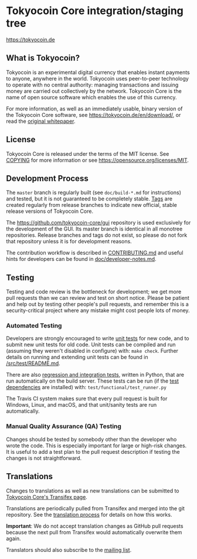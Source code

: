 Tokyocoin Core integration/staging tree
=====================================

https://tokyocoin.de

What is Tokyocoin?
----------------

Tokyocoin is an experimental digital currency that enables instant payments to
anyone, anywhere in the world. Tokyocoin uses peer-to-peer technology to operate
with no central authority: managing transactions and issuing money are carried
out collectively by the network. Tokyocoin Core is the name of open source
software which enables the use of this currency.

For more information, as well as an immediately usable, binary version of
the Tokyocoin Core software, see https://tokyocoin.de/en/download/, or read the
[original whitepaper](https://tokyocoin.de/tokyocoin.pdf).

License
-------

Tokyocoin Core is released under the terms of the MIT license. See [COPYING](COPYING) for more
information or see https://opensource.org/licenses/MIT.

Development Process
-------------------

The `master` branch is regularly built (see `doc/build-*.md` for instructions) and tested, but it is not guaranteed to be
completely stable. [Tags](https://github.com/tokyocoin/tokyocoin/tags) are created
regularly from release branches to indicate new official, stable release versions of Tokyocoin Core.

The https://github.com/tokyocoin-core/gui repository is used exclusively for the
development of the GUI. Its master branch is identical in all monotree
repositories. Release branches and tags do not exist, so please do not fork
that repository unless it is for development reasons.

The contribution workflow is described in [CONTRIBUTING.md](CONTRIBUTING.md)
and useful hints for developers can be found in [doc/developer-notes.md](doc/developer-notes.md).

Testing
-------

Testing and code review is the bottleneck for development; we get more pull
requests than we can review and test on short notice. Please be patient and help out by testing
other people's pull requests, and remember this is a security-critical project where any mistake might cost people
lots of money.

### Automated Testing

Developers are strongly encouraged to write [unit tests](src/test/README.md) for new code, and to
submit new unit tests for old code. Unit tests can be compiled and run
(assuming they weren't disabled in configure) with: `make check`. Further details on running
and extending unit tests can be found in [/src/test/README.md](/src/test/README.md).

There are also [regression and integration tests](/test), written
in Python, that are run automatically on the build server.
These tests can be run (if the [test dependencies](/test) are installed) with: `test/functional/test_runner.py`

The Travis CI system makes sure that every pull request is built for Windows, Linux, and macOS, and that unit/sanity tests are run automatically.

### Manual Quality Assurance (QA) Testing

Changes should be tested by somebody other than the developer who wrote the
code. This is especially important for large or high-risk changes. It is useful
to add a test plan to the pull request description if testing the changes is
not straightforward.

Translations
------------

Changes to translations as well as new translations can be submitted to
[Tokyocoin Core's Transifex page](https://www.transifex.com/tokyocoin/tokyocoin/).

Translations are periodically pulled from Transifex and merged into the git repository. See the
[translation process](doc/translation_process.md) for details on how this works.

**Important**: We do not accept translation changes as GitHub pull requests because the next
pull from Transifex would automatically overwrite them again.

Translators should also subscribe to the [mailing list](https://groups.google.com/forum/#!forum/tokyocoin-translators).
